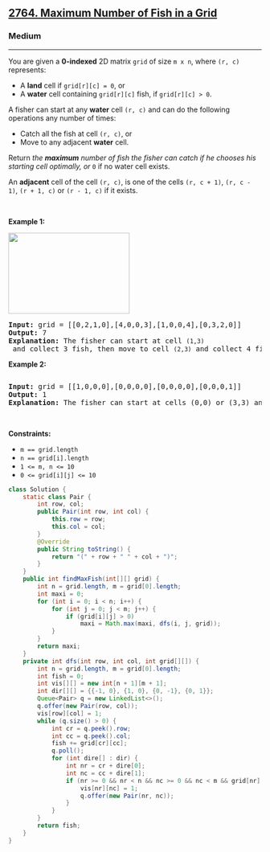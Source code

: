<h2><a href="https://leetcode.com/problems/maximum-number-of-fish-in-a-grid">2764. Maximum Number of Fish in a Grid</a></h2><h3>Medium</h3><hr><p>You are given a <strong>0-indexed</strong> 2D matrix <code>grid</code> of size <code>m x n</code>, where <code>(r, c)</code> represents:</p>

<ul>
	<li>A <strong>land</strong> cell if <code>grid[r][c] = 0</code>, or</li>
	<li>A <strong>water</strong> cell containing <code>grid[r][c]</code> fish, if <code>grid[r][c] &gt; 0</code>.</li>
</ul>

<p>A fisher can start at any <strong>water</strong> cell <code>(r, c)</code> and can do the following operations any number of times:</p>

<ul>
	<li>Catch all the fish at cell <code>(r, c)</code>, or</li>
	<li>Move to any adjacent <strong>water</strong> cell.</li>
</ul>

<p>Return <em>the <strong>maximum</strong> number of fish the fisher can catch if he chooses his starting cell optimally, or </em><code>0</code> if no water cell exists.</p>

<p>An <strong>adjacent</strong> cell of the cell <code>(r, c)</code>, is one of the cells <code>(r, c + 1)</code>, <code>(r, c - 1)</code>, <code>(r + 1, c)</code> or <code>(r - 1, c)</code> if it exists.</p>

<p>&nbsp;</p>
<p><strong class="example">Example 1:</strong></p>
<img alt="" src="https://assets.leetcode.com/uploads/2023/03/29/example.png" style="width: 241px; height: 161px;" />
<pre>
<strong>Input:</strong> grid = [[0,2,1,0],[4,0,0,3],[1,0,0,4],[0,3,2,0]]
<strong>Output:</strong> 7
<strong>Explanation:</strong> The fisher can start at cell <code>(1,3)</code> and collect 3 fish, then move to cell <code>(2,3)</code>&nbsp;and collect 4 fish.
</pre>

<p><strong class="example">Example 2:</strong></p>
<img alt="" src="https://assets.leetcode.com/uploads/2023/03/29/example2.png" />
<pre>
<strong>Input:</strong> grid = [[1,0,0,0],[0,0,0,0],[0,0,0,0],[0,0,0,1]]
<strong>Output:</strong> 1
<strong>Explanation:</strong> The fisher can start at cells (0,0) or (3,3) and collect a single fish. 
</pre>

<p>&nbsp;</p>
<p><strong>Constraints:</strong></p>

<ul>
	<li><code>m == grid.length</code></li>
	<li><code>n == grid[i].length</code></li>
	<li><code>1 &lt;= m, n &lt;= 10</code></li>
	<li><code>0 &lt;= grid[i][j] &lt;= 10</code></li>
</ul>

```java
class Solution {
    static class Pair {
        int row, col;
        public Pair(int row, int col) {
            this.row = row;
            this.col = col;
        }
        @Override
        public String toString() {
            return "(" + row + " " + col + ")";
        }
    }
    public int findMaxFish(int[][] grid) {
        int n = grid.length, m = grid[0].length;
        int maxi = 0;
        for (int i = 0; i < n; i++) {
            for (int j = 0; j < m; j++) {
                if (grid[i][j] > 0)
                    maxi = Math.max(maxi, dfs(i, j, grid));
            }
        }
        return maxi;
    }
    private int dfs(int row, int col, int grid[][]) {
        int n = grid.length, m = grid[0].length;
        int fish = 0;
        int vis[][] = new int[n + 1][m + 1];
        int dir[][] = {{-1, 0}, {1, 0}, {0, -1}, {0, 1}};
        Queue<Pair> q = new LinkedList<>();
        q.offer(new Pair(row, col));
        vis[row][col] = 1;
        while (q.size() > 0) {
            int cr = q.peek().row;
            int cc = q.peek().col;
            fish += grid[cr][cc];
            q.poll();
            for (int dire[] : dir) {
                int nr = cr + dire[0];
                int nc = cc + dire[1];
                if (nr >= 0 && nr < n && nc >= 0 && nc < m && grid[nr][nc] > 0 && vis[nr][nc] == 0) {
                    vis[nr][nc] = 1;
                    q.offer(new Pair(nr, nc));
                }
            }
        }
        return fish;
    }
}
```

